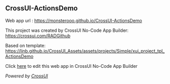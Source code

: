 ## CrossUI-ActionsDemo
Web app url : https://monsterooo.github.io/CrossUI-ActionsDemo

This project was created by CrossUI No-Code App Builder: https://crossui.com/RADGithub

Based on template: https://linb.github.io/CrossUI_Assets/assets/projects/Simple/xui_project_tpl_ActionsDemo

Click [here](https://crossui.com/RADGithub/#!from=github&owner=monsterooo&repo=CrossUI-ActionsDemo) to edit this web app in CrossUI No-Code App Builder

<i>Powered by [CrossUI](https://crossui.com)</i>
